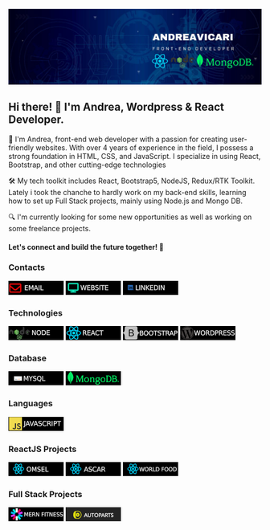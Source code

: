 ![Banner Image](https://github.com/Andrea-vicari/Andrea-vicari/blob/main/GitHub_Banner.jpg)


## Hi there! 👋 I'm Andrea, Wordpress & React Developer.

🚀 I'm Andrea, front-end web developer with a passion for creating user-friendly websites. With over 4 years of experience in the field, I possess a strong foundation in HTML, CSS, and JavaScript. I specialize in using React, Bootstrap, and other cutting-edge technologies

🛠️ My tech toolkit includes React, Bootstrap5, NodeJS, Redux/RTK Toolkit. Lately i took the chanche to hardly work on my back-end skills, learning how to set up Full Stack projects, mainly using Node.js and Mongo DB.

🔍 I'm currently looking for some new opportunities as well as working on some freelance projects.

#### Let's connect and build the future together! 🌟

### Contacts
[![](https://github.com/Andrea-vicari/Andrea-vicari/blob/main/mail_150.png)](mailto:andrea.vicari77@gmail.com)
[![](https://github.com/Andrea-vicari/Andrea-vicari/blob/main/website_150.png)](https://cv-react-vite-phi.vercel.app/)
[![](https://github.com/Andrea-vicari/Andrea-vicari/blob/main/linkedin_150.png)](https://www.linkedin.com/in/andreavicaridev/)

### Technologies
![Node.js](https://github.com/Andrea-vicari/Andrea-vicari/blob/main/node_150.png)
![React](https://github.com/Andrea-vicari/Andrea-vicari/blob/main/react_150.png)
![Bootstrap5](https://github.com/Andrea-vicari/Andrea-vicari/blob/main/bootstrap_150.png)
![WordPress](https://github.com/Andrea-vicari/Andrea-vicari/blob/main/wordpress_150.png)

### Database
![MySql](https://github.com/Andrea-vicari/Andrea-vicari/blob/main/mysql_150.png)
![MongoDB](https://github.com/Andrea-vicari/Andrea-vicari/blob/main/mongoDB_150.png)

### Languages
![JavaScript](https://github.com/Andrea-vicari/Andrea-vicari/blob/main/js_150.png)

### ReactJS Projects
[![](https://github.com/Andrea-vicari/Andrea-vicari/blob/main/omsel_150.png)](https://omsel-portfolio.vercel.app/)
[![](https://github.com/Andrea-vicari/Andrea-vicari/blob/main/ascar_150.png)](https://ascar.onrender.com/)
[![](https://github.com/Andrea-vicari/Andrea-vicari/blob/main/wordlfood_150.png)](https://food-rout.vercel.app/)

### Full Stack Projects
[![](https://github.com/Andrea-vicari/Andrea-vicari/blob/main/mern-fitness_150.png)](https://github.com/Andrea-vicari/pulsefit)
[![](https://github.com/Andrea-vicari/Andrea-vicari/blob/main/autop_150.png)](https://github.com/Andrea-vicari/autoparts)



